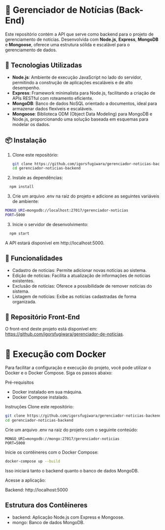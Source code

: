 # 📰 Gerenciador de Notícias (Back-End)

Este repositório contém a API que serve como backend para o projeto de gerenciamento de notícias. Desenvolvida com **Node.js**, **Express**, **MongoDB** e **Mongoose**, oferece uma estrutura sólida e escalável para o gerenciamento de dados.

## 🚀 Tecnologias Utilizadas

- **Node.js**: Ambiente de execução JavaScript no lado do servidor, permitindo a construção de aplicações escaláveis e de alto desempenho.
- **Express**: Framework minimalista para Node.js, facilitando a criação de APIs RESTful com roteamento eficiente.
- **MongoDB**: Banco de dados NoSQL orientado a documentos, ideal para armazenar dados flexíveis e escaláveis.
- **Mongoose**: Biblioteca ODM (Object Data Modeling) para MongoDB e Node.js, proporcionando uma solução baseada em esquemas para modelar os dados.

## 📦 Instalação

1. Clone este repositório:

   ```bash
   git clone https://github.com/igorsfugiwara/gerenciador-noticias-backend.git
   cd gerenciador-noticias-backend
   ```

2. Instale as dependências:

  ```bash
    npm install
  ```

3. Crie um arquivo .env na raiz do projeto e adicione as seguintes variáveis de ambiente:

```bash
MONGO_URI=mongodb://localhost:27017/gerenciador-noticias
PORT=5000
```

3. Inicie o servidor de desenvolvimento:

  ```bash
    npm start
  ```

  A API estará disponível em http://localhost:5000.

## 🧩 Funcionalidades
- Cadastro de notícias: Permite adicionar novas notícias ao sistema.
- Edição de notícias: Facilita a atualização de informações de notícias existentes.
- Exclusão de notícias: Oferece a possibilidade de remover notícias do sistema.
- Listagem de notícias: Exibe as notícias cadastradas de forma organizada.

## 🔗 Repositório Front-End
O front-end deste projeto está disponível em: https://github.com/igorsfugiwara/gerenciador-de-noticias.

# 🐳 Execução com Docker
Para facilitar a configuração e execução do projeto, você pode utilizar o Docker e o Docker Compose. Siga os passos abaixo:

Pré-requisitos
- Docker instalado em sua máquina.
- Docker Compose instalado.​

Instruções
Clone este repositório:​

```bash
git clone https://github.com/igorsfugiwara/gerenciador-noticias-backend.git
cd gerenciador-noticias-backend
```
Crie um arquivo .env na raiz do projeto com o seguinte conteúdo:​
```env
MONGO_URI=mongodb://mongo:27017/gerenciador-noticias
PORT=5000
```

Inicie os contêineres com o Docker Compose:​

```bash
docker-compose up --build
```

Isso iniciará tanto o backend quanto o banco de dados MongoDB.

Acesse a aplicação:​

Backend: http://localhost:5000​

## Estrutura dos Contêineres
- backend: Aplicação Node.js com Express e Mongoose.
- mongo: Banco de dados MongoDB.​

